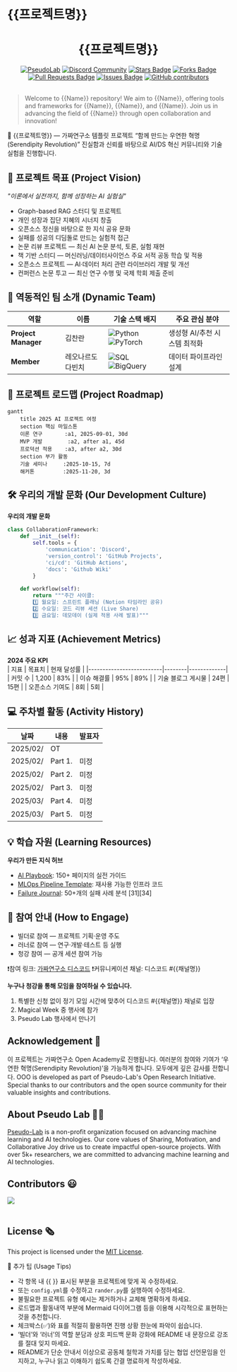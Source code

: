 # {{프로젝트명}}

<h1 align="center"> {{프로젝트명}} </h1>

<div align="center">
<a href="https://pseudo-lab.com"><img src="https://img.shields.io/badge/PseudoLab-S10-3776AB" alt="PseudoLab"/></a>
<a href="https://discord.gg/EPurkHVtp2"><img src="https://img.shields.io/badge/Discord-BF40BF" alt="Discord Community"/></a>
<a href="https://github.com/Pseudo-Lab/10th-template/stargazers"><img src="https://img.shields.io/github/stars/Pseudo-Lab/10th-template" alt="Stars Badge"/></a>
<a href="https://github.com/Pseudo-Lab/10th-template/network/members"><img src="https://img.shields.io/github/forks/Pseudo-Lab/10th-template" alt="Forks Badge"/></a>
<a href="https://github.com/Pseudo-Lab/10th-template/pulls"><img src="https://img.shields.io/github/issues-pr/Pseudo-Lab/10th-template" alt="Pull Requests Badge"/></a>
<a href="https://github.com/Pseudo-Lab/10th-template/issues"><img src="https://img.shields.io/github/issues/Pseudo-Lab/10th-template" alt="Issues Badge"/></a>
<a href="https://github.com/Pseudo-Lab/10th-template/graphs/contributors"><img alt="GitHub contributors" src="https://img.shields.io/github/contributors/Pseudo-Lab/10th-template?color=2b9348"></a>
</div>
<br>

<!-- sheilds: https://shields.io/ -->
<!-- hits badge: https://hits.seeyoufarm.com/ -->

> Welcome to {{Name}} repository! We aim to {{Name}}, offering tools and frameworks for {{Name}}, {{Name}}, and {{Name}}. Join us in advancing the field of {{Name}} through open collaboration and innovation!

🚀 {{프로젝트명}} — 가짜연구소 템플릿 프로젝트
“함께 만드는 우연한 혁명(Serendipity Revolution)”
진실함과 신뢰를 바탕으로 AI/DS 혁신 커뮤니티와 기술 실험을 진행합니다.

## 🌟 프로젝트 목표 (Project Vision)
_"이론에서 실전까지, 함께 성장하는 AI 실험실"_  
- Graph-based RAG 스터디 및 프로젝트
- 개인 성장과 집단 지혜의 시너지 창출
- 오픈소스 정신을 바탕으로 한 지식 공유 문화
- 실패를 성공의 디딤돌로 만드는 실험적 접근
- 논문 리뷰 프로젝트 — 최신 AI 논문 분석, 토론, 실험 재현
- 책 기반 스터디 — 머신러닝/데이터사이언스 주요 서적 공동 학습 및 적용
- 오픈소스 프로젝트 — AI·데이터 처리 관련 라이브러리 개발 및 개선
- 컨퍼런스 논문 투고 — 최신 연구 수행 및 국제 학회 제출 준비


## 🧑 역동적인 팀 소개 (Dynamic Team)

| 역할          | 이름 |  기술 스택 배지                                                                 | 주요 관심 분야                          |
|---------------|------|-----------------------------------------------------------------------|----------------------------------------|
| **Project Manager** | 김찬란 | ![Python](https://img.shields.io/badge/Python-Expert-3776AB) ![PyTorch](https://img.shields.io/badge/PyTorch-EE4C2C) | 생성형 AI/추천 시스템 최적화             |
| **Member** | 레오나르도 다빈치 | ![SQL](https://img.shields.io/badge/SQL-Advanced-003B57) ![BigQuery](https://img.shields.io/badge/BigQuery-4285F4) | 데이터 파이프라인 설계                  |


## 🚀 프로젝트 로드맵 (Project Roadmap)
```mermaid
gantt
    title 2025 AI 프로젝트 여정
    section 핵심 마일스톤
    이론 연구       :a1, 2025-09-01, 30d
    MVP 개발        :a2, after a1, 45d
    프로덕션 적용    :a3, after a2, 30d
    section 부가 활동
    기술 세미나     :2025-10-15, 7d
    해커톤         :2025-11-20, 3d
```


## 🛠️ 우리의 개발 문화 (Our Development Culture)
**우리의 개발 문화**  
```python
class CollaborationFramework:
    def __init__(self):
        self.tools = {
            'communication': 'Discord',
            'version_control': 'GitHub Projects',
            'ci/cd': 'GitHub Actions',
            'docs': 'Github Wiki'
        }
    
    def workflow(self):
        return """주간 사이클:
        1️⃣ 월요일: 스프린트 플래닝 (Notion 타임라인 공유)
        2️⃣ 수요일: 코드 리뷰 세션 (Live Share)
        3️⃣ 금요일: 데모데이 (실제 적용 사례 발표)"""
```


## 📈 성과 지표 (Achievement Metrics)
**2024 주요 KPI**  
| 지표                     | 목표치 | 현재 달성률 |
|--------------------------|--------|-------------|
| 커밋 수                  | 1,200  | 83%         |
| 이슈 해결률              | 95%    | 89%         | 
| 기술 블로그 게시물       | 24편   | 15편        |
| 오픈소스 기여도          | 8회    | 5회         |


## 💻 주차별 활동 (Activity History)

| 날짜 | 내용 | 발표자 | 
| -------- | -------- | ---- |
| 2025/02/ | OT       |      |
| 2025/02/ |  Part 1. | 미정 | 
| 2025/02/ |  Part 2. | 미정 | 
| 2025/02/ |  Part 3. | 미정 | 
| 2025/03/ |  Part 4. | 미정 | 
| 2025/03/ |  Part 5. | 미정 | 



## 💡 학습 자원 (Learning Resources)
**우리가 만든 지식 허브**  
- [AI Playbook](https://github.com/your-org/ai-playbook): 150+ 페이지의 실전 가이드
- [MLOps Pipeline Template](https://github.com/your-org/mlops-template): 재사용 가능한 인프라 코드
- [Failure Journal](https://your-org.github.io/failure-journal): 50+개의 실패 사례 분석 [31][34]


## 🌱 참여 안내 (How to Engage)
- 빌더로 참여 — 프로젝트 기획·운영 주도
- 러너로 참여 — 연구·개발·테스트 등 실행
- 청강 참여 — 공개 세션 참여 가능

❗️참여 링크: [가짜연구소 디스코드](https://discord.gg/EPurkHVtp2)
❗️커뮤니케이션 채널: 디스코드 #{{채널명}}

**누구나 청강을 통해 모임을 참여하실 수 있습니다.**  
1. 특별한 신청 없이 정기 모임 시간에 맞추어 디스코드 #{{채널명}} 채널로 입장
2. Magical Week 중 행사에 참가
3. Pseudo Lab 행사에서 만나기

## Acknowledgement 🙏

이 프로젝트는 가짜연구소 Open Academy로 진행됩니다.
여러분의 참여와 기여가 ‘우연한 혁명(Serendipity Revolution)’을 가능하게 합니다. 모두에게 깊은 감사를 전합니다.
OOO is developed as part of Pseudo-Lab's Open Research Initiative. Special thanks to our contributors and the open source community for their valuable insights and contributions.

## About Pseudo Lab 👋🏼</h2>

[Pseudo-Lab](https://pseudo-lab.com/) is a non-profit organization focused on advancing machine learning and AI technologies. Our core values of Sharing, Motivation, and Collaborative Joy drive us to create impactful open-source projects. With over 5k+ researchers, we are committed to advancing machine learning and AI technologies.

<h2>Contributors 😃</h2>
<a href="https://github.com/Pseudo-Lab/10th-template/graphs/contributors">
  <img src="https://contrib.rocks/image?repo=Pseudo-Lab/10th-template" />
</a>
<br><br>

<h2>License 🗞</h2>

This project is licensed under the [MIT License](https://opensource.org/licenses/MIT).

🚩 추가 팁 (Usage Tips)
- 각 항목 내 {{ }} 표시된 부분을 프로젝트에 맞게 꼭 수정하세요.
- 또는 `config.yml`를 수정하고 `rander.py`를 실행하여 수정하세요.
- 불필요한 프로젝트 유형 예시는 제거하거나 교체해 명확하게 하세요.
- 로드맵과 활동내역 부분에 Mermaid 다이어그램 등을 이용해 시각적으로 표현하는 것을 추천합니다.
- 체크박스(✅)와 표를 적절히 활용하면 진행 상황 한눈에 파악이 쉽습니다.
- ‘빌더’와 ‘러너’의 역할 분담과 상호 피드백 문화 강화에 README 내 문장으로 강조를 절대 잊지 마세요.
- README가 단순 안내서 이상으로 공동체 철학과 가치를 담는 협업 선언문임을 인지하고, 누구나 읽고 이해하기 쉽도록 간결 명료하게 작성하세요.
